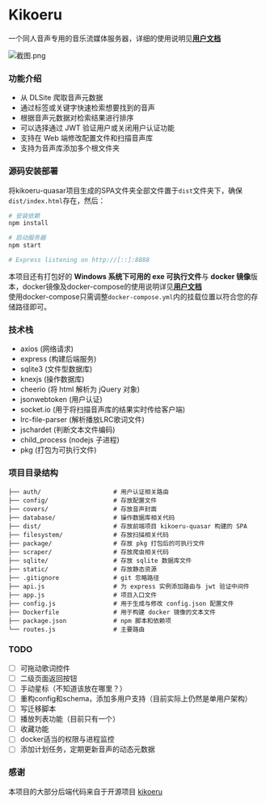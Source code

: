 # Kikoeru
一个同人音声专用的音乐流媒体服务器，详细的使用说明见[**用户文档**](./%E7%94%A8%E6%88%B7%E6%96%87%E6%A1%A3.md)

![截图.png](https://i.loli.net/2020/04/22/hjXW4PdsaoIt97U.png)

### 功能介绍
- 从 DLSite 爬取音声元数据
- 通过标签或关键字快速检索想要找到的音声
- 根据音声元数据对检索结果进行排序
- 可以选择通过 JWT 验证用户或关闭用户认证功能
- 支持在 Web 端修改配置文件和扫描音声库
- 支持为音声库添加多个根文件夹

### 源码安装部署
将kikoeru-quasar项目生成的SPA文件夹全部文件置于`dist`文件夹下，确保`dist/index.html`存在，然后：
```bash
# 安装依赖
npm install

# 启动服务器
npm start

# Express listening on http://[::]:8888
```
本项目还有打包好的 **Windows 系统下可用的 exe 可执行文件**与 **docker 镜像**版本，docker镜像及docker-compose的使用说明详见[**用户文档**](./%E7%94%A8%E6%88%B7%E6%96%87%E6%A1%A3.md)  
使用docker-compose只需调整`docker-compose.yml`内的挂载位置以符合您的存储路径即可。

### 技术栈
- axios (网络请求)
- express (构建后端服务)
- sqlite3 (文件型数据库)
- knexjs (操作数据库)
- cheerio (将 html 解析为 jQuery 对象)
- jsonwebtoken (用户认证)
- socket.io (用于将扫描音声库的结果实时传给客户端)
- lrc-file-parser (解析播放LRC歌词文件)
- jschardet (判断文本文件编码)
- child_process (nodejs 子进程)
- pkg (打包为可执行文件)


### 项目目录结构
```
├── auth/                    # 用户认证相关路由
├── config/                  # 存放配置文件
├── covers/                  # 存放音声封面
├── database/                # 操作数据库相关代码
├── dist/                    # 存放前端项目 kikoeru-quasar 构建的 SPA
├── filesystem/              # 存放扫描相关代码
├── package/                 # 存放 pkg 打包后的可执行文件
├── scraper/                 # 存放爬虫相关代码
├── sqlite/                  # 存放 sqlite 数据库文件
├── static/                  # 存放静态资源
├── .gitignore               # git 忽略路径
├── api.js                   # 为 express 实例添加路由与 jwt 验证中间件
├── app.js                   # 项目入口文件
├── config.js                # 用于生成与修改 config.json 配置文件
├── Dockerfile               # 用于构建 docker 镜像的文本文件
├── package.json             # npm 脚本和依赖项
└── routes.js                # 主要路由
```


### TODO
- [ ] 可拖动歌词控件
- [ ] 二级页面返回按钮
- [ ] 手动星标（不知道该放在哪里？）
- [ ] 重构config和schema，添加多用户支持（目前实际上仍然是单用户架构）
- [ ] 写迁移脚本
- [ ] 播放列表功能（目前只有一个）
- [ ] 收藏功能
- [ ] docker适当的权限与进程监控
- [ ] 添加计划任务，定期更新音声的动态元数据

### 感谢
本项目的大部分后端代码来自于开源项目 [kikoeru](https://github.com/nortonandrews/kikoeru)
